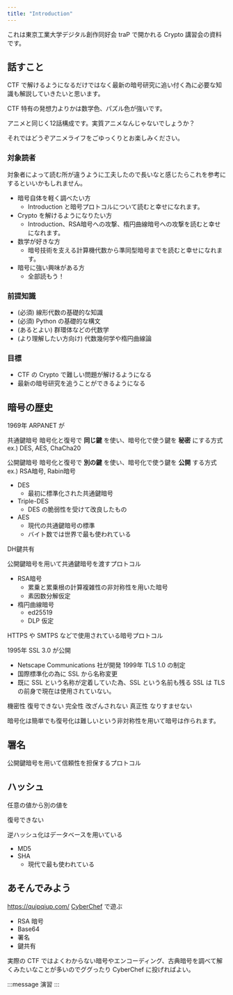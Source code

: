 ```yaml
---
title: "Introduction"
---
```


これは東京工業大学デジタル創作同好会 traP で開かれる Crypto 講習会の資料です。

## 話すこと
CTF で解けるようになるだけではなく最新の暗号研究に追い付く為に必要な知識も解説していきたいと思います。

CTF 特有の発想力よりかは数学色、パズル色が強いです。

アニメと同じく12話構成です。実質アニメなんじゃないでしょうか？

それではどうぞアニメライフをごゆっくりとお楽しみください。

### 対象読者
対象者によって読む所が違うように工夫したので長いなと感じたらこれを参考にするといいかもしれません。
- 暗号自体を軽く調べたい方
  - Introduction と暗号プロトコルについて読むと幸せになれます。
- Crypto を解けるようになりたい方
  - Introduction、RSA暗号への攻撃、楕円曲線暗号への攻撃を読むと幸せになれます。
- 数学が好きな方
  - 暗号技術を支える計算機代数から準同型暗号までを読むと幸せになれます。
- 暗号に強い興味がある方
  - 全部読もう！

### 前提知識
- (必須) 線形代数の基礎的な知識
- (必須) Python の基礎的な構文
- (あるとよい) 群環体などの代数学
- (より理解したい方向け) 代数幾何学や楕円曲線論

### 目標
- CTF の Crypto で難しい問題が解けるようになる
- 最新の暗号研究を追うことができるようになる

## 暗号の歴史

1969年 ARPANET が


共通鍵暗号
暗号化と復号で **同じ鍵** を使い、暗号化で使う鍵を **秘密** にする方式
ex.) DES, AES, ChaCha20

公開鍵暗号
暗号化と復号で **別の鍵** を使い、暗号化で使う鍵を **公開** する方式
ex.) RSA暗号, Rabin暗号

- DES
  - 最初に標準化された共通鍵暗号
- Triple-DES
  - DES の脆弱性を受けて改良したもの
- AES
  - 現代の共通鍵暗号の標準
  - バイト数では世界で最も使われている

DH鍵共有

公開鍵暗号を用いて共通鍵暗号を渡すプロトコル

- RSA暗号
  - 累乗と累乗根の計算複雑性の非対称性を用いた暗号
  - 素因数分解仮定
- 楕円曲線暗号
  - ed25519
  - DLP 仮定

HTTPS や SMTPS などで使用されている暗号プロトコル

1995年 SSL 3.0 が公開
- Netscape Communications 社が開発
1999年 TLS 1.0 の制定
- 国際標準化の為に SSL から名称変更
- 既に SSL という名称が定着していた為、SSL という名前も残る
SSL は TLS の前身で現在は使用されていない。

機密性 復号できない
完全性 改ざんされない
真正性 なりすませない

暗号化は簡単でも復号化は難しいという非対称性を用いて暗号は作られます。

## 署名
公開鍵暗号を用いて信頼性を担保するプロトコル

## ハッシュ
任意の値から別の値を

復号できない

逆ハッシュ化はデータベースを用いている

- MD5
- SHA
  - 現代で最も使われている

## あそんでみよう
https://quipqiup.com/
[CyberChef](https://gchq.github.io/CyberChef/) で遊ぶ

- RSA 暗号
- Base64
- 署名
- 鍵共有

実際の CTF ではよくわからない暗号やエンコーディング、古典暗号を調べて解くみたいなことが多いのでググったり CyberChef に投げればよい。

:::message
演習
:::

